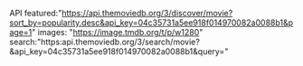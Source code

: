 API 
featured:"https://api.themoviedb.org/3/discover/movie?sort_by=popularity.desc&api_key=04c35731a5ee918f014970082a0088b1&page=1"
images: "https://image.tmdb.org/t/p/w1280"
search:"https:api.themoviedb.org/3/search/movie?&api_key=04c35731a5ee918f014970082a0088b1&query="